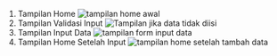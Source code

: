 1. Tampilan Home
   ![tampilan home awal](https://github.com/user-attachments/assets/393aedb0-060c-4817-bd7d-059d9929293d)
2. Tampilan Validasi Input
   ![Tampilan jika data tidak diisi](https://github.com/user-attachments/assets/2b03b047-7aca-44c8-a738-a7b850fd871f)
3. Tampilan Input Data
   ![tampilan form input data](https://github.com/user-attachments/assets/e0a19bac-b1c4-449e-9974-396af7ca348d)
4. Tampilan Home Setelah Input
   ![tampilan home setelah tambah data](https://github.com/user-attachments/assets/c7d1a9fd-a493-44e5-8249-6aabb2fe29ea)
